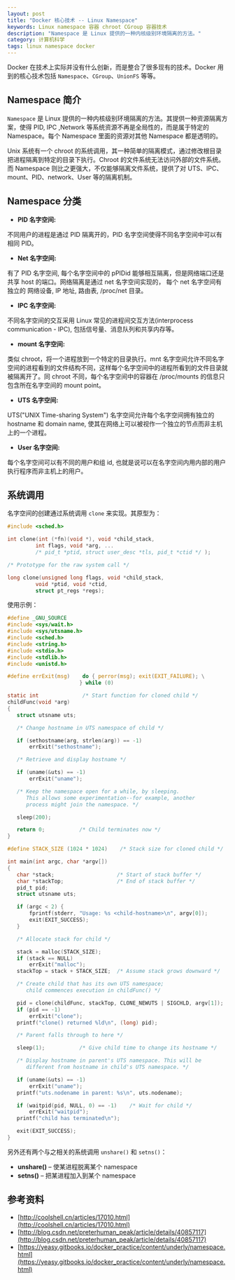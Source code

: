 ```yaml
---
layout: post
title: "Docker 核心技术 -- Linux Namespace"
keywords: Linux namespace 容器 chroot CGroup 容器技术
description: "Namespace 是 Linux 提供的一种内核级别环境隔离的方法。"
category: 计算机科学
tags: linux namespace docker
---
```


Docker 在技术上实际并没有什么创新，而是整合了很多现有的技术。Docker 用到的核心技术包括 `Namespace`、`CGroup`、`UnionFS` 等等。

## Namespace 简介

`Namespace` 是 Linux 提供的一种内核级别环境隔离的方法。其提供一种资源隔离方案，使得 PID, IPC ,Network 等系统资源不再是全局性的，而是属于特定的Namespace。每个 Namespace 里面的资源对其他 Namespace 都是透明的。

Unix 系统有一个 chroot 的系统调用，其一种简单的隔离模式，通过修改根目录把进程隔离到特定的目录下执行。Chroot 的文件系统无法访问外部的文件系统。而 Namespace 则比之更强大，不仅能够隔离文件系统，提供了对 UTS、IPC、mount、PID、network、User 等的隔离机制。

## Namespace 分类

- **PID 名字空间:**

不同用户的进程是通过 PID 隔离开的，PID 名字空间使得不同名字空间中可以有相同 PID。

- **Net 名字空间:**

有了 PID 名字空间, 每个名字空间中的 pPIDid 能够相互隔离，但是网络端口还是共享 host 的端口。网络隔离是通过 net 名字空间实现的， 每个 net 名字空间有独立的 网络设备, IP 地址, 路由表, /proc/net 目录。

- **IPC 名字空间:**

不同名字空间的交互采用 Linux 常见的进程间交互方法(interprocess communication - IPC), 包括信号量、消息队列和共享内存等。

- **mount 名字空间:**

类似 chroot，将一个进程放到一个特定的目录执行。mnt 名字空间允许不同名字空间的进程看到的文件结构不同，这样每个名字空间中的进程所看到的文件目录就被隔离开了。同 chroot 不同，每个名字空间中的容器在 /proc/mounts 的信息只包含所在名字空间的 mount point。

- **UTS 名字空间:**

UTS("UNIX Time-sharing System") 名字空间允许每个名字空间拥有独立的 hostname 和 domain name, 使其在网络上可以被视作一个独立的节点而非主机上的一个进程。

- **User 名字空间:**

每个名字空间可以有不同的用户和组 id, 也就是说可以在名字空间内用内部的用户执行程序而非主机上的用户。

## 系统调用

名字空间的创建通过系统调用 `clone` 来实现。其原型为：

```c
#include <sched.h>

int clone(int (*fn)(void *), void *child_stack,
         int flags, void *arg, ...
         /* pid_t *ptid, struct user_desc *tls, pid_t *ctid */ );

/* Prototype for the raw system call */

long clone(unsigned long flags, void *child_stack,
         void *ptid, void *ctid,
         struct pt_regs *regs);
```

使用示例：

```c
#define _GNU_SOURCE
#include <sys/wait.h>
#include <sys/utsname.h>
#include <sched.h>
#include <string.h>
#include <stdio.h>
#include <stdlib.h>
#include <unistd.h>

#define errExit(msg)    do { perror(msg); exit(EXIT_FAILURE); \
                       } while (0)

static int              /* Start function for cloned child */
childFunc(void *arg)
{
   struct utsname uts;

   /* Change hostname in UTS namespace of child */

   if (sethostname(arg, strlen(arg)) == -1)
       errExit("sethostname");

   /* Retrieve and display hostname */

   if (uname(&uts) == -1)
       errExit("uname");

   /* Keep the namespace open for a while, by sleeping.
      This allows some experimentation--for example, another
      process might join the namespace. */

   sleep(200);

   return 0;           /* Child terminates now */
}

#define STACK_SIZE (1024 * 1024)    /* Stack size for cloned child */

int main(int argc, char *argv[])
{
   char *stack;                    /* Start of stack buffer */
   char *stackTop;                 /* End of stack buffer */
   pid_t pid;
   struct utsname uts;

   if (argc < 2) {
       fprintf(stderr, "Usage: %s <child-hostname>\n", argv[0]);
       exit(EXIT_SUCCESS);
   }

   /* Allocate stack for child */

   stack = malloc(STACK_SIZE);
   if (stack == NULL)
       errExit("malloc");
   stackTop = stack + STACK_SIZE;  /* Assume stack grows downward */

   /* Create child that has its own UTS namespace;
      child commences execution in childFunc() */

   pid = clone(childFunc, stackTop, CLONE_NEWUTS | SIGCHLD, argv[1]);
   if (pid == -1)
       errExit("clone");
   printf("clone() returned %ld\n", (long) pid);

   /* Parent falls through to here */

   sleep(1);           /* Give child time to change its hostname */

   /* Display hostname in parent's UTS namespace. This will be
      different from hostname in child's UTS namespace. */

   if (uname(&uts) == -1)
       errExit("uname");
   printf("uts.nodename in parent: %s\n", uts.nodename);

   if (waitpid(pid, NULL, 0) == -1)    /* Wait for child */
       errExit("waitpid");
   printf("child has terminated\n");

   exit(EXIT_SUCCESS);
}
```

另外还有两个与之相关的系统调用 `unshare()` 和 `setns()`：

- **unshare()** – 使某进程脱离某个 namespace
- **setns()** – 把某进程加入到某个 namespace


## 参考资料

- [http://coolshell.cn/articles/17010.html](http://coolshell.cn/articles/17010.html)
- [http://blog.csdn.net/preterhuman_peak/article/details/40857117](http://blog.csdn.net/preterhuman_peak/article/details/40857117)
- [https://yeasy.gitbooks.io/docker_practice/content/underly/namespace.html](https://yeasy.gitbooks.io/docker_practice/content/underly/namespace.html)
